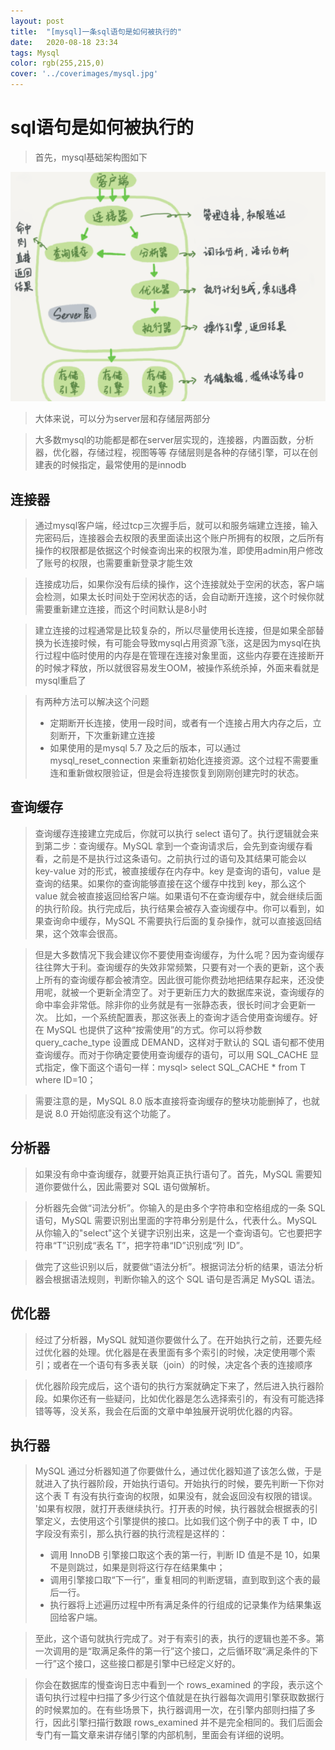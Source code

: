 ```yaml
---
layout: post
title:  "[mysql]一条sql语句是如何被执行的"
date:   2020-08-18 23:34
tags: Mysql
color: rgb(255,215,0)
cover: '../coverimages/mysql.jpg'
---
```


# sql语句是如何被执行的

> 首先，mysql基础架构图如下

![enter description here](https://raw.githubusercontent.com/LazystudentCH/blogImage/master/小书匠/1618148412875.png)

> 大体来说，可以分为server层和存储层两部分

> 大多数mysql的功能都是都在server层实现的，连接器，内置函数，分析器，优化器，存储过程，视图等等
> 存储层则是各种的存储引擎，可以在创建表的时候指定，最常使用的是innodb

## 连接器

> 通过mysql客户端，经过tcp三次握手后，就可以和服务端建立连接，输入完密码后，连接器会去权限的表里面读出这个账户所拥有的权限，之后所有操作的权限都是依据这个时候查询出来的权限为准，即使用admin用户修改了账号的权限，也需要重新登录才能生效

> 连接成功后，如果你没有后续的操作，这个连接就处于空闲的状态，客户端会检测，如果太长时间处于空闲状态的话，会自动断开连接，这个时候你就需要重新建立连接，而这个时间默认是8小时

> 建立连接的过程通常是比较复杂的，所以尽量使用长连接，但是如果全部替换为长连接时候，有可能会导致mysql占用资源飞涨，这是因为mysql在执行过程中临时使用的内存是在管理在连接对象里面，这些内存要在连接断开的时候才释放，所以就很容易发生OOM，被操作系统杀掉，外面来看就是mysql重启了

> 有两种方法可以解决这个问题 
> * 定期断开长连接，使用一段时间，或者有一个连接占用大内存之后，立刻断开，下次重新建立连接
> * 如果使用的是mysql 5.7 及之后的版本，可以通过mysql_reset_connection 来重新初始化连接资源。这个过程不需要重连和重新做权限验证，但是会将连接恢复到刚刚创建完时的状态。

## 查询缓存

> 查询缓存连接建立完成后，你就可以执行 select 语句了。执行逻辑就会来到第二步：查询缓存。MySQL 拿到一个查询请求后，会先到查询缓存看看，之前是不是执行过这条语句。之前执行过的语句及其结果可能会以 key-value 对的形式，被直接缓存在内存中。key 是查询的语句，value 是查询的结果。如果你的查询能够直接在这个缓存中找到 key，那么这个 value 就会被直接返回给客户端。如果语句不在查询缓存中，就会继续后面的执行阶段。执行完成后，执行结果会被存入查询缓存中。你可以看到，如果查询命中缓存，MySQL 不需要执行后面的复杂操作，就可以直接返回结果，这个效率会很高。

> 但是大多数情况下我会建议你不要使用查询缓存，为什么呢？因为查询缓存往往弊大于利。查询缓存的失效非常频繁，只要有对一个表的更新，这个表上所有的查询缓存都会被清空。因此很可能你费劲地把结果存起来，还没使用呢，就被一个更新全清空了。对于更新压力大的数据库来说，查询缓存的命中率会非常低。除非你的业务就是有一张静态表，很长时间才会更新一次。
> 比如，一个系统配置表，那这张表上的查询才适合使用查询缓存。好在 MySQL 也提供了这种“按需使用”的方式。你可以将参数 query_cache_type 设置成 DEMAND，这样对于默认的 SQL 语句都不使用查询缓存。而对于你确定要使用查询缓存的语句，可以用 SQL_CACHE 显式指定，像下面这个语句一样：mysql> select SQL_CACHE * from T where ID=10；

> 需要注意的是，MySQL 8.0 版本直接将查询缓存的整块功能删掉了，也就是说 8.0 开始彻底没有这个功能了。


## 分析器

> 如果没有命中查询缓存，就要开始真正执行语句了。首先，MySQL 需要知道你要做什么，因此需要对 SQL 语句做解析。
 
> 分析器先会做“词法分析”。你输入的是由多个字符串和空格组成的一条 SQL 语句，MySQL 需要识别出里面的字符串分别是什么，代表什么。MySQL 从你输入的"select"这个关键字识别出来，这是一个查询语句。它也要把字符串“T”识别成“表名 T”，把字符串“ID”识别成“列 ID”。
 
> 做完了这些识别以后，就要做“语法分析”。根据词法分析的结果，语法分析器会根据语法规则，判断你输入的这个 SQL 语句是否满足 MySQL 语法。


## 优化器

> 经过了分析器，MySQL 就知道你要做什么了。在开始执行之前，还要先经过优化器的处理。优化器是在表里面有多个索引的时候，决定使用哪个索引；或者在一个语句有多表关联（join）的时候，决定各个表的连接顺序

> 优化器阶段完成后，这个语句的执行方案就确定下来了，然后进入执行器阶段。如果你还有一些疑问，比如优化器是怎么选择索引的，有没有可能选择错等等，没关系，我会在后面的文章中单独展开说明优化器的内容。

## 执行器

> MySQL 通过分析器知道了你要做什么，通过优化器知道了该怎么做，于是就进入了执行器阶段，开始执行语句。开始执行的时候，要先判断一下你对这个表 T 有没有执行查询的权限，如果没有，就会返回没有权限的错误。
> '如果有权限，就打开表继续执行。打开表的时候，执行器就会根据表的引擎定义，去使用这个引擎提供的接口。比如我们这个例子中的表 T 中，ID 字段没有索引，那么执行器的执行流程是这样的：
> * 调用 InnoDB 引擎接口取这个表的第一行，判断 ID 值是不是 10，如果不是则跳过，如果是则将这行存在结果集中；
> * 调用引擎接口取“下一行”，重复相同的判断逻辑，直到取到这个表的最后一行。
> * 执行器将上述遍历过程中所有满足条件的行组成的记录集作为结果集返回给客户端。
 
> 至此，这个语句就执行完成了。对于有索引的表，执行的逻辑也差不多。第一次调用的是“取满足条件的第一行”这个接口，之后循环取“满足条件的下一行”这个接口，这些接口都是引擎中已经定义好的。


> 你会在数据库的慢查询日志中看到一个 rows_examined 的字段，表示这个语句执行过程中扫描了多少行这个值就是在执行器每次调用引擎获取数据行的时候累加的。在有些场景下，执行器调用一次，在引擎内部则扫描了多行，因此引擎扫描行数跟 rows_examined 并不是完全相同的。我们后面会专门有一篇文章来讲存储引擎的内部机制，里面会有详细的说明。
